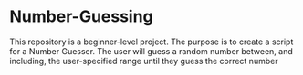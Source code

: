 # Number-Guessing
This repository is a beginner-level project. The purpose is to create a script for a Number Guesser. The user will guess a random number between,
and including, the user-specified range until they guess the correct number